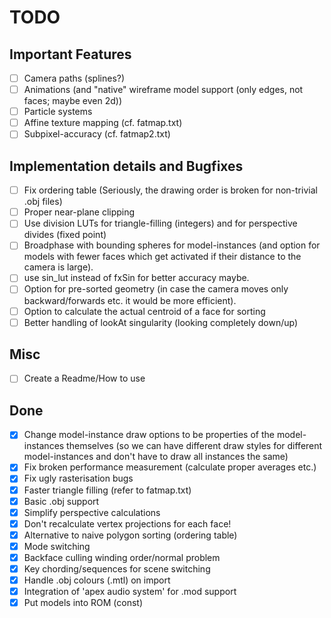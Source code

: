 # TODO

## Important Features
- [ ] Camera paths (splines?)
- [ ] Animations (and "native" wireframe model support (only edges, not faces; maybe even 2d))
- [ ] Particle systems
- [ ] Affine texture mapping (cf. fatmap.txt)
- [ ] Subpixel-accuracy (cf. fatmap2.txt)

## Implementation details and Bugfixes     
- [ ] Fix ordering table (Seriously, the drawing order is broken for non-trivial .obj files)  
- [ ] Proper near-plane clipping 
- [ ] Use division LUTs for triangle-filling (integers) and for perspective divides (fixed point)
- [ ] Broadphase with bounding spheres for model-instances (and option for models with fewer faces which get activated if their distance to the camera is large).
- [ ] use sin_lut instead of fxSin for better accuracy maybe. 
- [ ] Option for pre-sorted geometry (in case the camera moves only backward/forwards etc. it would be more efficient).
- [ ] Option to calculate the actual centroid of a face for sorting
- [ ] Better handling of lookAt singularity (looking completely down/up)

## Misc
- [ ] Create a Readme/How to use

## Done
- [x] Change model-instance draw options to be properties of the model-instances themselves (so we can have different draw styles for different model-instances and don't have to draw all instances the same)
- [x] Fix broken performance measurement (calculate proper averages etc.) 
- [x] Fix ugly rasterisation bugs
- [x] Faster triangle filling (refer to fatmap.txt)
- [x] Basic .obj support
- [x] Simplify perspective calculations                    
- [x] Don't recalculate vertex projections for each face! 
- [x] Alternative to naive polygon sorting (ordering table)
- [x] Mode switching
- [x] Backface culling winding order/normal problem
- [x] Key chording/sequences for scene switching
- [x] Handle .obj colours (.mtl) on import
- [x] Integration of 'apex audio system' for .mod support   
- [x] Put models into ROM (const)   
